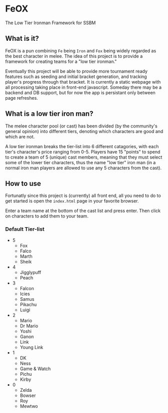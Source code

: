 # FeOX
The Low Tier Ironman Framework for SSBM

## What is it?
FeOX is a pun combining `Fe` being `Iron` and `Fox` being widely regarded as the best character in melee.
The idea of this project is to provide a framework for creating teams for a "low tier ironman."

Eventually this project will be able to provide more tournament ready features such as seeding and initial bracket generation, and tracking player's progress through that bracket. It is currently a static webpage with all processing taking place in front-end javascript. Someday there may be a backend and DB support, but for now the app is persistant only between page refreshes.

## What is a low tier iron man?
The melee character pool (or cast) has been divided (by the community's general opinion) into different tiers, denoting which characters are good and which are not. 

A low tier ironman breaks the tier-list into 6 different catagories, with each tier's character's price ranging from 0-5.
Players have 15 "points" to spend to create a team of 5 (unique) cast members, meaning that they must select some of the lower tier characters, thus the name "low tier" iron man (in a normal iron man players are allowed to use any 5 characters from the cast).

## How to use
Fortunatly since this project is (currently) all front end, all you need to do to get started is open the `index.html` page in your favorite browser.

Enter a team name at the bottom of the cast list and press enter. Then click on characters to add them to your team.


### Default Tier-list
 * 5
   * Fox
   * Falco
   * Marth
   * Sheik
 * 4
   * Jigglypuff
   * Peach
 * 3
   * Falcon
   * Icies
   * Samus
   * Pikachu
   * Luigi
 * 2
   * Mario
   * Dr Mario
   * Yoshi
   * Ganon
   * Link
   * Young Link
 * 1
   * DK
   * Ness
   * Game & Watch
   * Pichu
   * Kirby
 * 0
   * Zelda
   * Bowser
   * Roy
   * Mewtwo
